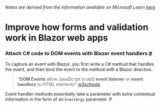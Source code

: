 _Notes are derived from the information available on Microsoft Learn [here](https://learn.microsoft.com/en-us/training/modules/blazor-improve-how-forms-work/)._ 

# Improve how forms and validation work in Blazor web apps

### Attach C# code to DOM events with Blazor event handlers [#](https://learn.microsoft.com/en-us/training/modules/blazor-improve-how-forms-work/2-attach-csharp-code-dom-events-blazor-event-handlers)

To capture an event with Blazor, you first write a C# method that handles the event, and then bind the event to the method with a Blazor directive.
> "**DOM Events** allow JavaScript to add **event listener** or **event handlers** to HTML elements" [w3schools](https://www.w3schools.com/jsref/dom_obj_event.asp)

Event handler methods essentially take a parameter with extra contextual information in the form of an `EventArgs` parameter. If
